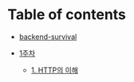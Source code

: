 # Table of contents

- [backend-survival](README.md)

- [1주차](week01_HTTP/README.md)

    - [1. HTTP의 이해](week01_HTTP/understanding-http.md)
    